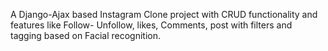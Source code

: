 A Django-Ajax based Instagram Clone project with CRUD functionality and features like Follow- Unfollow, likes, Comments, post with filters and tagging based on Facial recognition.
